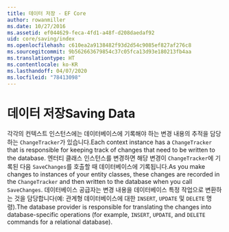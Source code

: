 ```yaml
---
title: 데이터 저장 - EF Core
author: rowanmiller
ms.date: 10/27/2016
ms.assetid: ef044629-feca-4fd1-a48f-d208daedaf92
uid: core/saving/index
ms.openlocfilehash: c610ea2a9138482f93d2d54c9085ef827af276c8
ms.sourcegitcommit: 9b562663679854c37c05fca13d93e180213fb4aa
ms.translationtype: HT
ms.contentlocale: ko-KR
ms.lasthandoff: 04/07/2020
ms.locfileid: "78413098"
---
```

# <a name="saving-data"></a><span data-ttu-id="42c54-102">데이터 저장</span><span class="sxs-lookup"><span data-stu-id="42c54-102">Saving Data</span></span>

<span data-ttu-id="42c54-103">각각의 컨텍스트 인스턴스에는 데이터베이스에 기록해야 하는 변경 내용의 추적을 담당하는 `ChangeTracker`가 있습니다.</span><span class="sxs-lookup"><span data-stu-id="42c54-103">Each context instance has a `ChangeTracker` that is responsible for keeping track of changes that need to be written to the database.</span></span> <span data-ttu-id="42c54-104">엔터티 클래스 인스턴스를 변경하면 해당 변경이 `ChangeTracker`에 기록된 다음 `SaveChanges`를 호출할 때 데이터베이스에 기록됩니다.</span><span class="sxs-lookup"><span data-stu-id="42c54-104">As you make changes to instances of your entity classes, these changes are recorded in the `ChangeTracker` and then written to the database when you call `SaveChanges`.</span></span> <span data-ttu-id="42c54-105">데이터베이스 공급자는 변경 내용을 데이터베이스 특정 작업으로 변환하는 것을 담당합니다(예: 관계형 데이터베이스에 대한 `INSERT`, `UPDATE` 및 `DELETE` 명령).</span><span class="sxs-lookup"><span data-stu-id="42c54-105">The database provider is responsible for translating the changes into database-specific operations (for example, `INSERT`, `UPDATE`, and `DELETE` commands for a relational database).</span></span>
